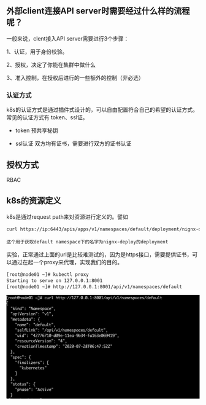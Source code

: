 ## 外部client连接API server时需要经过什么样的流程呢？

一般来说，clent接入API server需要进行3个步骤：

1、认证，用于身份校验。

2、授权，决定了你能在集群中做什么

3、准入控制，在授权后进行的一些额外的控制（非必选）

### 认证方式

k8s的认证方式是通过插件式设计的，可以自由配置符合自己的希望的认证方式。常见的认证方式有 token、ssl证。

- token 预共享秘钥

- ssl认证  双方均有证书，需要进行双方的证书认证

##  授权方式

RBAC

## k8s的资源定义

k8s是通过request path来对资源进行定义的。譬如

```html
curl https://ip:6443/apis/apps/v1/namespaces/default/deployment/nignx-deploy

这个用于获取default namespace下的名字为nignx-deploy的deployment
```

实验，正常通过上面的url是比较难测试的，因为是https接口，需要提供证书，可以通过在起一个proxy来代理，实现我们的目的。

```shell
[root@node01 ~]# kubectl proxy
Starting to serve on 127.0.0.1:8001
[root@node01 ~]# http://127.0.0.1:8001/api/v1/namespaces/default
```

![image-20201211172845356](./认证及serveraccount.assets/image-20201211172845356.png)